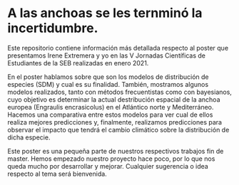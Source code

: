 # A las anchoas se les ternminó la incertidumbre.


Este repositorio contiene información más detallada respecto al poster que presentamos Irene Extremera y yo en las V Jornadas Científicas de Estudiantes de la SEB realizadas en enero 2021.

En el poster hablamos sobre que son los modelos de distribución de especies (SDM) y cual es su finalidad. También, mostramos algunos modelos realizados, tanto con métodos frecuentistas como con bayesianos, cuyo objetivo es determinar la actual destribución espacial de la anchoa europea (Engraulis encrasicolus) en el Atlántico norte y Mediterráneo. Hacemos una comparativa entre estos modelos para ver cual de ellos realiza mejores predicciones y, finalmente, realizamos predicciones para observar el impacto que tendrá el cambio climático sobre la distribución de dicha especie.

Este poster es una pequeña parte de nuestros respectivos trabajos fin de master. Hemos empezado nuestro proyecto hace poco, por lo que nos queda mucho por desarrollar y mejorar. Cualquier sugerencia o idea respecto al tema será bienvenida.

